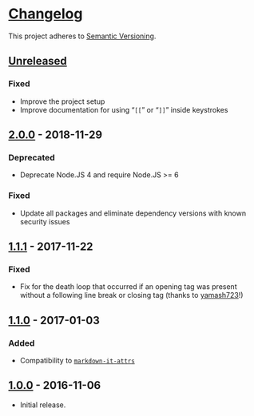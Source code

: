 # [Changelog](http://keepachangelog.com/)

This project adheres to [Semantic Versioning](http://semver.org/).

## [Unreleased][unreleased]
### Fixed
 * Improve the project setup
 * Improve documentation for using “`[[`” or “`]]`” inside keystrokes

## [2.0.0] - 2018-11-29
### Deprecated
 * Deprecate Node.JS 4 and require Node.JS >= 6
### Fixed
 * Update all packages and eliminate dependency versions with known security issues

## [1.1.1] - 2017-11-22
### Fixed
 * Fix for the death loop that occurred if an opening tag was present without a following line break or closing tag (thanks to [yamash723](https://github.com/jGleitz/markdown-it-kbd/pull/3)!)

## [1.1.0] - 2017-01-03
### Added
 * Compatibility to [`markdown-it-attrs`](https://github.com/arve0/markdown-it-attrs/)

## [1.0.0] - 2016-11-06
 * Initial release.

[unreleased]: https://github.com/jGleitz/markdown-it-kbd/compare/v2.0.0...HEAD
[2.0.0]: https://github.com/jGleitz/markdown-it-kbd/compare/v1.1.1...v2.0.0
[1.1.1]: https://github.com/jGleitz/markdown-it-kbd/compare/v1.1.0...v1.1.1
[1.1.0]: https://github.com/jGleitz/markdown-it-kbd/compare/v1.0.0...v1.1.0
[1.0.0]: https://github.com/jGleitz/markdown-it-kbd/tree/v1.0.0

